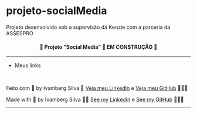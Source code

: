 # projeto-socialMedia
 Projeto desenvolvido sob a supervisão da Kenzie com a parceria da ASSESPRO
 
   <!--<div>Olá! Você quer acessar o meu site? Então <a href="https://ivambergsilva.github.io/projeto-picpro/" target="_blank">clique aqui</a></div>-->
   <h4 align="center"> 🚧 Projeto "Social Media" 🚧 EM CONSTRUÇÃO 🚧 </h4>
   
   <hr>
   <ul> 
   <li>Meus links</li>
   </ul>
   <br>
   <p>Feito com 💙 by Ivamberg Silva 👏 <a href="https://www.linkedin.com/in/ivamberg-silva/" target="_blank">Veja meu LinkedIn</a><span> e </span><a href="https://github.com/IvambergSilva">Veja meu GitHub</a> 👨🏼‍💻</p>
   <p>Made with 💙 by Ivamberg Silva 👏🏻 <a href="www.linkedin.com/in/ivamberg-silva/" target="_blank">See my LinkedIn</a><span> e </span><a href="https://github.com/IvambergSilva">See my GitHub</a> 👨🏼‍💻</p>
   <hr>
